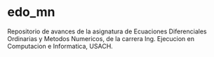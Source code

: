 # edo_mn
Repositorio de avances de la asignatura de Ecuaciones Diferenciales Ordinarias y Metodos Numericos, de la carrera Ing. Ejecucion en Computacion e Informatica, USACH.
